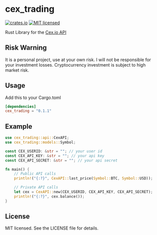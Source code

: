 # cex_trading

[![crates.io](https://meritbadge.herokuapp.com/cex_trading)](https://crates.io/crates/cex_trading)
[![MIT licensed](https://img.shields.io/badge/License-MIT-blue.svg)](./LICENSE-MIT)

Rust Library for the [Cex.io API](https://cex.io/rest-api)

## Risk Warning

It is a personal project, use at your own risk. I will not be responsible for your investment losses.
Cryptocurrency investment is subject to high market risk.

## Usage

Add this to your Cargo.toml

```toml
[dependencies]
cex_trading = "0.1.1"
```

## Example

```rust
use cex_trading::api::CexAPI;
use cex_trading::models::Symbol;

const CEX_USERID: &str = ""; // your user id
const CEX_API_KEY: &str = ""; // your api key
const CEX_API_SECRET: &str = ""; // your api secret

fn main() {
    // Public API calls
    println!("{:?}", CexAPI::last_price(Symbol::BTC, Symbol::USD));

    // Private API calls
    let cex = CexAPI::new(CEX_USERID, CEX_API_KEY, CEX_API_SECRET);
    println!("{:?}", cex.balance());
}

```

## License

MIT licensed. See the LICENSE file for details.
